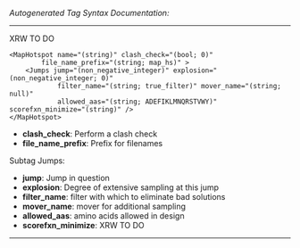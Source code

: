 _Autogenerated Tag Syntax Documentation:_

---
XRW TO DO

```
<MapHotspot name="(string)" clash_check="(bool; 0)"
        file_name_prefix="(string; map_hs)" >
    <Jumps jump="(non_negative_integer)" explosion="(non_negative_integer; 0)"
            filter_name="(string; true_filter)" mover_name="(string; null)"
            allowed_aas="(string; ADEFIKLMNQRSTVWY)" scorefxn_minimize="(string)" />
</MapHotspot>
```

-   **clash_check**: Perform a clash check
-   **file_name_prefix**: Prefix for filenames


Subtag Jumps:   

-   **jump**: Jump in question
-   **explosion**: Degree of extensive sampling at this jump
-   **filter_name**: filter with which to eliminate bad solutions
-   **mover_name**: mover for additional sampling
-   **allowed_aas**: amino acids allowed in design
-   **scorefxn_minimize**: XRW TO DO

---
